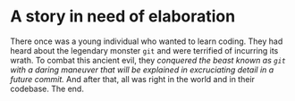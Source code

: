 # A story in need of elaboration

There once was a young individual who wanted to learn coding. They had heard
about the legendary monster `git` and were terrified of incurring its wrath. To
combat this ancient evil, they _conquered the beast known as `git` with a daring maneuver that will be explained in excruciating detail in a future commit._ And after that, all was right in the world and in their
codebase. The end.
